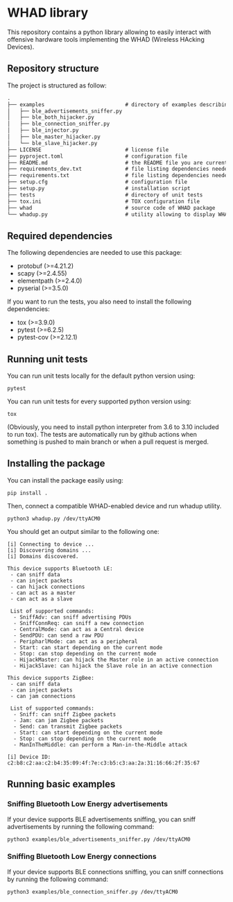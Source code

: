 # WHAD library

This repository contains a python library allowing to easily interact with offensive hardware tools implementing the WHAD (Wireless HAcking Devices).

## Repository structure

The project is structured as follow:

```markdown
.
├── examples                          # directory of examples describing basic use cases
│   ├── ble_advertisements_sniffer.py
│   ├── ble_both_hijacker.py
│   ├── ble_connection_sniffer.py
│   ├── ble_injector.py
│   ├── ble_master_hijacker.py
│   └── ble_slave_hijacker.py
├── LICENSE                           # license file
├── pyproject.toml                    # configuration file
├── README.md                         # the README file you are currently reading
├── requirements_dev.txt              # file listing dependencies needed to run the tests
├── requirements.txt                  # file listing dependencies needed to run WHAD
├── setup.cfg                         # configuration file
├── setup.py                          # installation script
├── tests                             # directory of unit tests
├── tox.ini                           # TOX configuration file
├── whad                              # source code of WHAD package
└── whadup.py                         # utility allowing to display WHAD capabilities implemented by a specific device
```

## Required dependencies

The following dependencies are needed to use this package:
- protobuf (>=4.21.2)
- scapy (>=2.4.55)
- elementpath (>=2.4.0)
- pyserial (>=3.5.0)

If you want to run the tests, you also need to install the following dependencies:
- tox (>=3.9.0)
- pytest (>=6.2.5)
- pytest-cov (>=2.12.1)

## Running unit tests

You can run unit tests locally for the default python version using:
```
pytest
```

You can run unit tests for every supported python version using:
```
tox
```

(Obviously, you need to install python interpreter from 3.6 to 3.10 included to run tox).
The tests are automatically run by github actions when something is pushed to main branch or when a pull request is merged.

## Installing the package

You can install the package easily using:
```
pip install .
```

Then, connect a compatible WHAD-enabled device and run whadup utility.
```
python3 whadup.py /dev/ttyACM0
```

You should get an output similar to the following one:
```
[i] Connecting to device ...
[i] Discovering domains ...
[i] Domains discovered.

This device supports Bluetooth LE:
 - can sniff data
 - can inject packets
 - can hijack connections
 - can act as a master
 - can act as a slave

 List of supported commands:
  - SniffAdv: can sniff advertising PDUs
  - SniffConnReq: can sniff a new connection
  - CentralMode: can act as a Central device
  - SendPDU: can send a raw PDU
  - PeripharlMode: can act as a peripheral
  - Start: can start depending on the current mode
  - Stop: can stop depending on the current mode
  - HijackMaster: can hijack the Master role in an active connection
  - HijackSlave: can hijack the Slave role in an active connection

This device supports ZigBee:
 - can sniff data
 - can inject packets
 - can jam connections

 List of supported commands:
  - Sniff: can sniff Zigbee packets
  - Jam: can jam Zigbee packets
  - Send: can transmit Zigbee packets
  - Start: can start depending on the current mode
  - Stop: can stop depending on the current mode
  - ManInTheMiddle: can perform a Man-in-the-Middle attack

[i] Device ID: c2:b8:c2:aa:c2:b4:35:09:4f:7e:c3:b5:c3:aa:2a:31:16:66:2f:35:67
```

## Running basic examples

### Sniffing Bluetooth Low Energy advertisements
If your device supports BLE advertisements sniffing, you can sniff advertisements by running the following command:
```
python3 examples/ble_advertisements_sniffer.py /dev/ttyACM0
```

### Sniffing Bluetooth Low Energy connections
If your device supports BLE connections sniffing, you can sniff connections by running the following command:
```
python3 examples/ble_connection_sniffer.py /dev/ttyACM0
```
